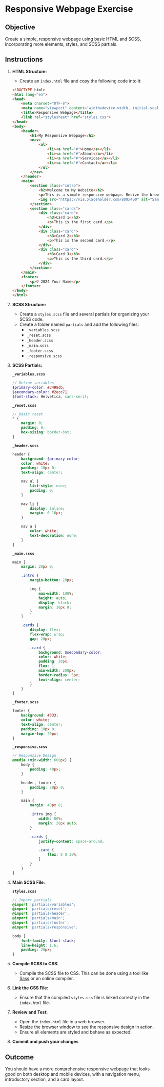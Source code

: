 # Responsive Webpage Exercise

## Objective

Create a simple, responsive webpage using basic HTML and SCSS, incorporating more elements, styles, and SCSS partials.

## Instructions

1. **HTML Structure:**
    - Create an `index.html` file and copy the following code into it:

    ```html
    <!DOCTYPE html>
    <html lang="en">
    <head>
        <meta charset="UTF-8">
        <meta name="viewport" content="width=device-width, initial-scale=1.0">
        <title>Responsive Webpage</title>
        <link rel="stylesheet" href="styles.css">
    </head>
    <body>
        <header>
            <h1>My Responsive Webpage</h1>
            <nav>
                <ul>
                    <li><a href="#">Home</a></li>
                    <li><a href="#">About</a></li>
                    <li><a href="#">Services</a></li>
                    <li><a href="#">Contact</a></li>
                </ul>
            </nav>
        </header>
        <main>
            <section class="intro">
                <h2>Welcome to My Website</h2>
                <p>This is a simple responsive webpage. Resize the browser window to see the effect!</p>
                <img src="https://via.placeholder.com/800x400" alt="Sample Image">
            </section>
            <section class="cards">
                <div class="card">
                    <h3>Card 1</h3>
                    <p>This is the first card.</p>
                </div>
                <div class="card">
                    <h3>Card 2</h3>
                    <p>This is the second card.</p>
                </div>
                <div class="card">
                    <h3>Card 3</h3>
                    <p>This is the third card.</p>
                </div>
            </section>
        </main>
        <footer>
            <p>© 2024 Your Name</p>
        </footer>
    </body>
    </html>
    ```

2. **SCSS Structure:**
    - Create a `styles.scss` file and several partials for organizing your SCSS code.
    - Create a folder named `partials` and add the following files:
        - `_variables.scss`
        - `_reset.scss`
        - `_header.scss`
        - `_main.scss`
        - `_footer.scss`
        - `_responsive.scss`

3. **SCSS Partials:**

    **`_variables.scss`**

    ```scss
    // Define variables
    $primary-color: #3498db;
    $secondary-color: #2ecc71;
    $font-stack: Helvetica, sans-serif;
    ```

    **`_reset.scss`**

    ```scss
    // Basic reset
    * {
        margin: 0;
        padding: 0;
        box-sizing: border-box;
    }
    ```

    **`_header.scss`**

    ```scss
    header {
        background: $primary-color;
        color: white;
        padding: 10px 0;
        text-align: center;

        nav ul {
            list-style: none;
            padding: 0;
        }

        nav li {
            display: inline;
            margin: 0 10px;
        }

        nav a {
            color: white;
            text-decoration: none;
        }
    }
    ```

    **`_main.scss`**

    ```scss
    main {
        margin: 20px 0;

        .intro {
            margin-bottom: 20px;

            img {
                max-width: 100%;
                height: auto;
                display: block;
                margin: 10px 0;
            }
        }

        .cards {
            display: flex;
            flex-wrap: wrap;
            gap: 20px;

            .card {
                background: $secondary-color;
                color: white;
                padding: 20px;
                flex: 1;
                min-width: 200px;
                border-radius: 5px;
                text-align: center;
            }
        }
    }
    ```

    **`_footer.scss`**

    ```scss
    footer {
        background: #333;
        color: white;
        text-align: center;
        padding: 10px 0;
        margin-top: 20px;
    }
    ```

    **`_responsive.scss`**

    ```scss
    // Responsive Design
    @media (min-width: 600px) {
        body {
            padding: 40px;
        }

        header, footer {
            padding: 20px 0;
        }

        main {
            margin: 40px 0;

            .intro img {
                width: 80%;
                margin: 20px auto;
            }

            .cards {
                justify-content: space-around;

                .card {
                    flex: 0 0 30%;
                }
            }
        }
    }
    ```

4. **Main SCSS File:**

    **`styles.scss`**

    ```scss
    // Import partials
    @import 'partials/variables';
    @import 'partials/reset';
    @import 'partials/header';
    @import 'partials/main';
    @import 'partials/footer';
    @import 'partials/responsive';

    body {
        font-family: $font-stack;
        line-height: 1.6;
        padding: 20px;
    }
    ```

5. **Compile SCSS to CSS:**
    - Compile the SCSS file to CSS. This can be done using a tool like [Sass](https://sass-lang.com/install) or an online compiler.

6. **Link the CSS File:**
    - Ensure that the compiled `styles.css` file is linked correctly in the `index.html` file.

7. **Review and Test:**
    - Open the `index.html` file in a web browser.
    - Resize the browser window to see the responsive design in action.
    - Ensure all elements are styled and behave as expected.

8. **Commit and push your changes**

## Outcome

You should have a more comprehensive responsive webpage that looks good on both desktop and mobile devices, with a navigation menu, introductory section, and a card layout.
